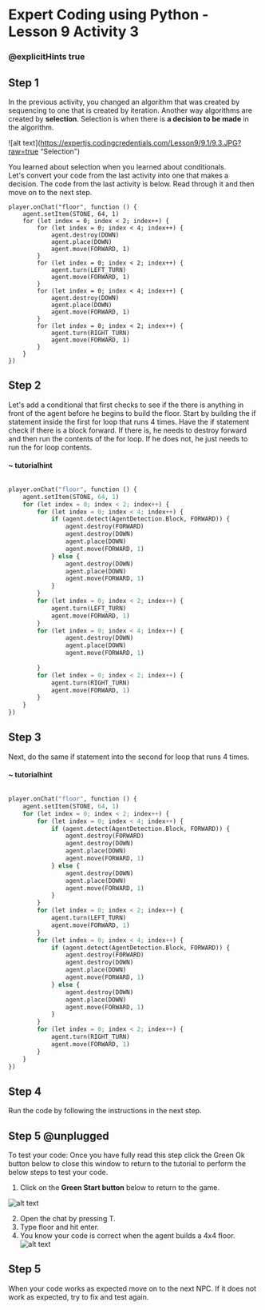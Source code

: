 # Expert Coding using Python - Lesson 9 Activity 3
### @explicitHints true



## Step 1

In the previous activity, you changed an algorithm that was created by sequencing to one that is created by iteration.  Another way algorithms are created by **selection**.  Selection is when there is **a decision to be made** in the algorithm.  

![alt text](https://expertjs.codingcredentials.com/Lesson9/9.1/9.3.JPG?raw=true  “Selection")

You learned about selection when you learned about conditionals.  
Let's convert your code from the last activity into one that makes a decision.  The code from the last activity is below. Read through it and then move on to the next step.



```template
player.onChat("floor", function () {
    agent.setItem(STONE, 64, 1)
    for (let index = 0; index < 2; index++) {
        for (let index = 0; index < 4; index++) {
            agent.destroy(DOWN)
            agent.place(DOWN)
            agent.move(FORWARD, 1)
        }
        for (let index = 0; index < 2; index++) {
            agent.turn(LEFT_TURN)
            agent.move(FORWARD, 1)
        }
        for (let index = 0; index < 4; index++) {
            agent.destroy(DOWN)
            agent.place(DOWN)
            agent.move(FORWARD, 1)
        }
        for (let index = 0; index < 2; index++) {
            agent.turn(RIGHT_TURN)
            agent.move(FORWARD, 1)
        }
    }
})

```

## Step 2

Let's add a conditional that first checks to see if the there is anything in front of the agent before he begins to build the floor. Start by building the if statement inside the first for loop that runs 4 times.  Have the if statement check if there is a block forward.  If there is, he needs to destroy forward and then run the contents of the for loop. If he does not, he just needs to run the for loop contents. 


#### ~ tutorialhint

```python 

player.onChat("floor", function () {
    agent.setItem(STONE, 64, 1)
    for (let index = 0; index < 2; index++) {
        for (let index = 0; index < 4; index++) {
            if (agent.detect(AgentDetection.Block, FORWARD)) {
                agent.destroy(FORWARD)
                agent.destroy(DOWN)
                agent.place(DOWN)
                agent.move(FORWARD, 1)
            } else {
                agent.destroy(DOWN)
                agent.place(DOWN)
                agent.move(FORWARD, 1)
            }
        }
        for (let index = 0; index < 2; index++) {
            agent.turn(LEFT_TURN)
            agent.move(FORWARD, 1)
        }
        for (let index = 0; index < 4; index++) {
                agent.destroy(DOWN)
                agent.place(DOWN)
                agent.move(FORWARD, 1)
            
        }
        for (let index = 0; index < 2; index++) {
            agent.turn(RIGHT_TURN)
            agent.move(FORWARD, 1)
        }
    }
})

```

## Step 3
Next, do the same if statement into the second for loop that runs  4 times.  

#### ~ tutorialhint

```python 

player.onChat("floor", function () {
    agent.setItem(STONE, 64, 1)
    for (let index = 0; index < 2; index++) {
        for (let index = 0; index < 4; index++) {
            if (agent.detect(AgentDetection.Block, FORWARD)) {
                agent.destroy(FORWARD)
                agent.destroy(DOWN)
                agent.place(DOWN)
                agent.move(FORWARD, 1)
            } else {
                agent.destroy(DOWN)
                agent.place(DOWN)
                agent.move(FORWARD, 1)
            }
        }
        for (let index = 0; index < 2; index++) {
            agent.turn(LEFT_TURN)
            agent.move(FORWARD, 1)
        }
        for (let index = 0; index < 4; index++) {
            if (agent.detect(AgentDetection.Block, FORWARD)) {
                agent.destroy(FORWARD)
                agent.destroy(DOWN)
                agent.place(DOWN)
                agent.move(FORWARD, 1)
            } else {
                agent.destroy(DOWN)
                agent.place(DOWN)
                agent.move(FORWARD, 1)
            }
        }
        for (let index = 0; index < 2; index++) {
            agent.turn(RIGHT_TURN)
            agent.move(FORWARD, 1)
        }
    }
})

```


## Step 4

Run the code by following the instructions in the next step.


## Step 5 @unplugged
To test your code:
Once you have fully read this step click the Green Ok button below to close this window to return to the tutorial to perform the below steps to test your code.

1. Click on the **Green Start button** below to return to the game.

  

![alt text](https://expertjs.codingcredentials.com/Lesson1/1.1/1.JPG?raw=true  "Start")

2. Open the chat by pressing T. 
3. Type floor and hit enter. 
4. You know your code is correct when the agent builds a 4x4 floor. 
    ![alt text](https://expertjs.codingcredentials.com/Lesson9/9.1/9.1.2.png?raw=true  "code")

## Step 5

When your code works as expected move on to the next NPC. 
If it does not work as expected, try to fix and test again.

